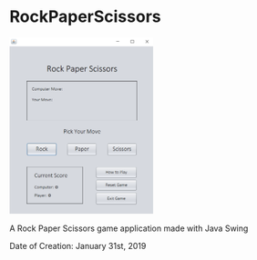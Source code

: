 # RockPaperScissors
<img src = "/gui-screenshot.PNG" width = "50%">

A Rock Paper Scissors game application made with Java Swing

Date of Creation: January 31st, 2019
